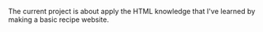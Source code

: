 The current project is about apply the HTML knowledge that I've learned by making a basic recipe website.